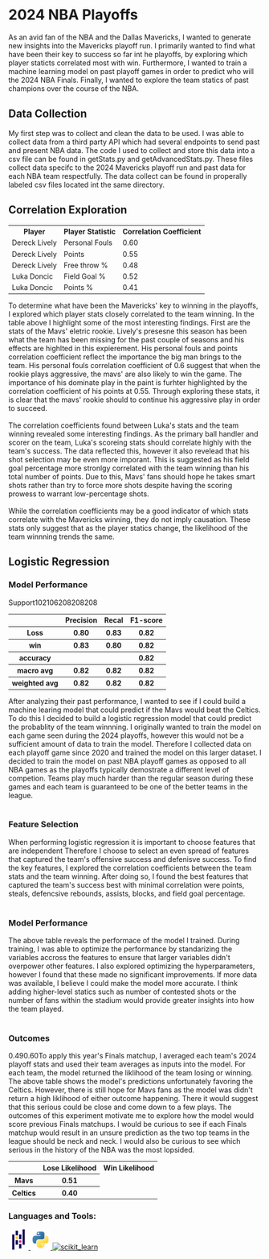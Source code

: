 <h1>2024 NBA Playoffs</h1>

<p1>As an avid fan of the NBA and the Dallas Mavericks, I wanted to generate new insights into the Mavericks playoff run. I primarily wanted to find what have been their key to success so far int he playoffs, by exploring which player staticts correlated most with win. Furthermore, I wanted to train a machine learning model on past playoff games in order to predict who will the 2024 NBA Finals. Finally, I wanted to explore the team statics of past champions over the course of the NBA.</p1>

<h2>Data Collection</h2>
<p2>My first step was to collect and clean the data to be used. I was able to collect data from a third party API which had several endpoints to send past and present NBA data. The code I used to collect and store this data into a csv file can be found in getStats.py and getAdvancedStats.py. These files collect data specifc to the 2024 Mavericks playoff run and past data for each NBA team respectfully. The data collect can be found in properally labeled csv files located int the same directory.</p2>

<h2>Correlation Exploration</h2>
<table style="width:100%">
  <tr>
    <th>Player</th>
    <th>Player Statistic</th>
    <th>Correlation Coefficient</th>
  </tr>
  <tr>
    <td>Dereck Lively</td>
    <td>Personal Fouls</td>
    <td>0.60</td>
  </tr>
  <tr>
    <td>Dereck Lively</td>
    <td>Points</td>
    <td>0.55</td>
  </tr>
  <tr>
    <td>Dereck Lively</td>
    <td>Free throw %</td>
    <td>0.48</td>
  </tr>
  <tr>
    <td>Luka Doncic</td>
    <td>Field Goal %</td>
    <td>0.52</td>
  </tr>
  <tr>
    <td>Luka Doncic</td>
    <td>Points %</td>
    <td>0.41</td>
  </tr>
</table>
<p2>To determine what have been the Mavericks' key to winning in the playoffs, I explored which player stats closely correlated to the team winning. In the table above I highlight some of the most interesting findings. First are the stats of the Mavs' eletric rookie. Lively's presesne this season has been what the team has been missing for the past couple of seasons and his effects are highlted in this expierement. His personal fouls and points correlation coefficient reflect the importance the big man brings to the team. His personal fouls correlation coefficient of 0.6 suggest that when the rookie plays aggressive, the mavs' are also likely to win the game. The importance of his dominate play in the paint is furhter highlighted by the correlation coefficient of his points at 0.55. Through exploring these stats, it is clear that the mavs' rookie should  to continue his aggressive play in order to succeed.</p2>
<br></br>
<p2>The correlation coefficients found between Luka's stats and the team winning revealed some interesting findings. As the primary ball handler and scorer on the team, Luka's scoreing stats should correlate highly with the team's success. The data reflected this, however it also revelead that his shot selection may be even more imporant. This is suggested as his field goal percentage more stronlgy correlated with the team winning than his total number of points. Due to this, Mavs' fans should hope he takes smart shots rather than try to force more shots despite having the scoring prowess to warrant low-percentage shots.</p2>
<br></br>
<p2>While the correlation coefficients may be a good indicator of which stats correlate with the Mavericks winning, they do not imply causation. These stats only suggest that as the player statics change, the likelihood of the team winnning trends the same. </p2>

<h2>Logistic Regression</h2>
<h3>Model Performance </h3>
<table style="width:100%">
  <tr>
    <th></th>
    <th>Precision</th>
    <th>Recal</th>
    <th>F1-score</th
    <th>Support</th>
  </tr>
  <tr>
    <th>Loss</th>
    <th>0.80</th>
    <th>0.83</th>
    <th>0.82</th
    <th>102</th>
  </tr>
  <tr>
    <th>win</th>
    <th>0.83</th>
    <th>0.80</th>
    <th>0.82</th
    <th>106</th>
  </tr>
  <tr>
    <th>accuracy </th>
    <th></th>
    <th></th>
    <th>0.82</th
    <th>208</th>
  </tr>
  <tr>
    <th>macro avg</th>
    <th>0.82</th>
    <th>0.82</th>
    <th>0.82</th
    <th>208</th>
  </tr>
  <tr>
    <th>weighted avg</th>
    <th>0.82</th>
    <th>0.82</th>
    <th>0.82</th
    <th>208</th>
  </tr>
</table>
<p2>After analyzing their past performance, I wanted to see if I could build a machine learing model that could predict if the Mavs would beat the Celtics. To do this I decided to build a logistic regression model that could predict the probablity of the team winnning. I originally wanted to train the model on each game seen during the 2024 playoffs, however this would not be a sufficient amount of data to train the model. Therefore I collected data on each playoff game since 2020 and trained the model on this larger dataset. I decided to train the model on past NBA playoff games as opposed to all NBA games as the playoffs typically demostrate a different level of competion. Teams play much harder than the regular season during these games and each team is guaranteed to be one of the better teams in the league.</p2>
<br></br>
<h3>Feature Selection</h3>
<p2>When performing logistic regression it is important to choose features that are independent  Therefore I choose to select an even spread of features that captured the team's offensive success and defenisve success. To find the key features, I explored the correlation coefficients between the team stats and the team winning. After doing so, I found the best features that captured the team's success best with minimal correlation were points, steals, defencsive rebounds, assists, blocks, and field goal percentage.</p2>
<br></br>
<h3>Model Performance</h3>
<p2>The above table reveals the performace of the model I trained. During training, I was able to optimize the performance by standarizing the variables accross the features to ensure that larger variables didn't overpower other features. I also explored optimizing the hyperparameters, however I found that these made no significant improvements. If more data was available, I believe I could make the model more accurate. I think adding higher-level statics such as number of contested shots or the number of fans within the stadium would provide greater insights into how the team played.</p2>
<br></br>
<h3>Outcomes</h3>
<table style="width:100%">
  <tr>
    <th></th>
    <th>Lose Likelihood </th>
    <th>Win Likelihood </th>
  </tr>
  <tr>
    <th>Mavs</th>
    <th>0.51</th
    <th>0.49</th>
  </tr>
  <tr>
    <th>Celtics</th>
    <th>0.40</th
    <th>0.60</th>
  </tr>
<p2>To apply this year's Finals matchup, I averaged each team's 2024 playoff stats and used their team averages as inputs into the model. For each team, the model returned the liklihood of the team losing or winning. The above table shows the model's predictions unfortunately favoring the Celtics. However, there is still hope for Mavs fans as the model was didn't return a high liklihood of either outcome happening. There it would suggest that this serious could be close and come down to a few plays. The outcomes of this experiment motivate me to explore how the model would score previous Finals matchups. I would be curious to see if each Finals matchup would result in an unsure prediction as the two top teams in the league should be neck and neck. I would also be curious to see which serious in the history of the NBA was the most lopsided. </p2>
</table>
<h3 align="left">Languages and Tools:</h3>
<p align="left"> <a href="https://pandas.pydata.org/" target="_blank" rel="noreferrer"> <img src="https://raw.githubusercontent.com/devicons/devicon/2ae2a900d2f041da66e950e4d48052658d850630/icons/pandas/pandas-original.svg" alt="pandas" width="40" height="40"/> </a> <a href="https://www.python.org" target="_blank" rel="noreferrer"> <img src="https://raw.githubusercontent.com/devicons/devicon/master/icons/python/python-original.svg" alt="python" width="40" height="40"/> </a> <a href="https://scikit-learn.org/" target="_blank" rel="noreferrer"> <img src="https://upload.wikimedia.org/wikipedia/commons/0/05/Scikit_learn_logo_small.svg" alt="scikit_learn" width="40" height="40"/> </a> </p>

